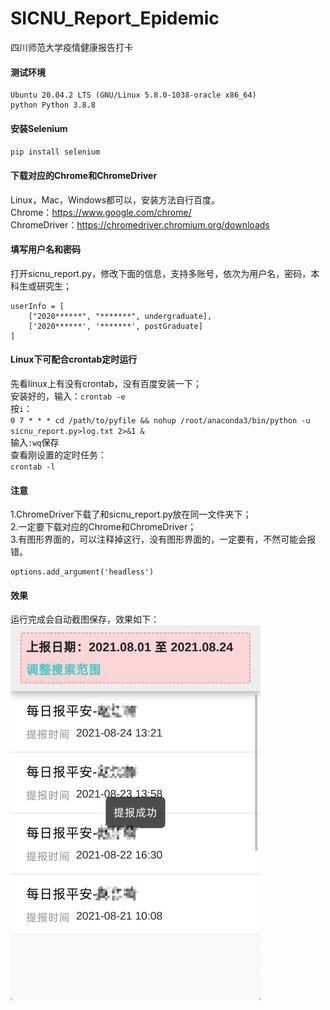 # SICNU_Report_Epidemic
四川师范大学疫情健康报告打卡
#### 测试环境
```
Ubuntu 20.04.2 LTS (GNU/Linux 5.8.0-1038-oracle x86_64)
python Python 3.8.8
```
#### 安装Selenium
`pip install selenium`
#### 下载对应的Chrome和ChromeDriver
Linux，Mac，Windows都可以，安装方法自行百度。  
Chrome：https://www.google.com/chrome/  
ChromeDriver：https://chromedriver.chromium.org/downloads  
#### 填写用户名和密码
打开sicnu_report.py，修改下面的信息，支持多账号，依次为用户名，密码，本科生或研究生；
```
userInfo = [
    ["2020******", "*******", undergraduate],
    ['2020******', '*******', postGraduate]
]
```
#### Linux下可配合crontab定时运行
先看linux上有没有crontab，没有百度安装一下；  
安装好的，输入：`crontab -e`  
按`i`：  
`0 7 * * * cd /path/to/pyfile && nohup /root/anaconda3/bin/python -u sicnu_report.py>log.txt 2>&1 &`  
输入`:wq`保存   
查看刚设置的定时任务：   
`crontab -l`
#### 注意
1.ChromeDriver下载了和sicnu_report.py放在同一文件夹下；  
2.一定要下载对应的Chrome和ChromeDriver；  
3.有图形界面的，可以注释掉这行，没有图形界面的，一定要有，不然可能会报错。
```
options.add_argument('headless')
```
#### 效果
运行完成会自动截图保存，效果如下：  
<img width="400px" src="https://github.com/deweyshi/SICNU_Report_Epidemic/blob/main/2021-08-24-2020******.png">

